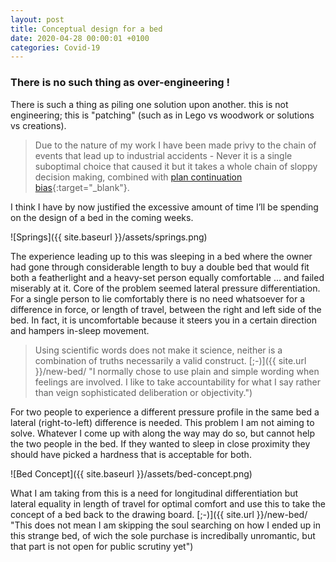 ```yaml
---
layout: post
title: Conceptual design for a bed
date: 2020-04-28 00:00:01 +0100
categories: Covid-19
---
```


### There is no such thing as over-engineering !

There is such a thing as piling one solution upon another. this is not engineering; this is "patching" (such as in Lego vs woodwork or solutions vs creations).
> Due to the nature of my work I have been made privy to the chain of events that lead up to industrial accidents - Never it is a single suboptimal choice that caused it but it takes a whole chain of sloppy decision making, combined with [plan continuation bias](https://en.wikipedia.org/wiki/Sunk_cost#Plan_continuation_bias){:target="_blank"}.  

I think I have by now justified the excessive amount of time I’ll be spending on the design of a bed in the coming weeks.  

![Springs]({{ site.baseurl }}/assets/springs.png)

The experience leading up to this was sleeping in a bed where the owner had gone through considerable length to buy a double bed that would fit both a featherlight and a heavy-set person equally comfortable ... and failed miserably at it. Core of the problem seemed lateral pressure differentiation. For a single person to lie comfortably there is no need whatsoever for a difference in force, or length of travel, between the right and left side of the bed. In fact, it is uncomfortable because it steers you in a certain direction and hampers in-sleep movement.  

> Using scientific words does not make it science, neither is a combination of truths necessarily a valid construct. [;-)]({{ site.url }}/new-bed/ "I normally chose to use plain and simple wording when feelings are involved. I like to take accountability for what I say rather than veign sophisticated deliberation or objectivity.")  

For two people to experience a different pressure profile in the same bed a lateral (right-to-left) difference is needed. This problem I am not aiming to solve. Whatever I come up with along the way may do so, but cannot help the two people in the bed. If they wanted to sleep in close proximity they should have picked a hardness that is acceptable for both.

![Bed Concept]({{ site.baseurl }}/assets/bed-concept.png)

What I am taking from this is a need for longitudinal differentiation but lateral equality in length of travel for optimal comfort and use this to take the concept of a bed back to the drawing board. [;-)]({{ site.url }}/new-bed/ "This does not mean I am skipping the soul searching on how I ended up in this strange bed, of wich the sole purchase is incredibally unromantic, but that part is not open for public scrutiny yet")

